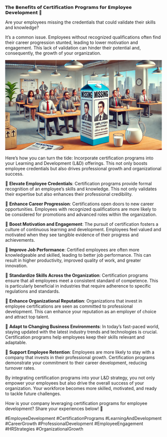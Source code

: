 𝗧𝗵𝗲 𝗕𝗲𝗻𝗲𝗳𝗶𝘁𝘀 𝗼𝗳 𝗖𝗲𝗿𝘁𝗶𝗳𝗶𝗰𝗮𝘁𝗶𝗼𝗻 𝗣𝗿𝗼𝗴𝗿𝗮𝗺𝘀 𝗳𝗼𝗿 𝗘𝗺𝗽𝗹𝗼𝘆𝗲𝗲 𝗗𝗲𝘃𝗲𝗹𝗼𝗽𝗺𝗲𝗻𝘁 📜

Are your employees missing the credentials that could validate their skills and knowledge?

It’s a common issue. Employees without recognized qualifications often find their career progression stunted, leading to lower motivation and engagement. This lack of validation can hinder their potential and, consequently, the growth of your organization.

![employee certification](./images/031-certification.png)

Here’s how you can turn the tide: Incorporate certification programs into your Learning and Development (L&D) offerings. This not only boosts employee credentials but also drives professional growth and organizational success.

🔖 **Elevate Employee Credentials**: Certification programs provide formal recognition of an employee’s skills and knowledge. This not only validates their expertise but also enhances their professional credibility.

🔖 **Enhance Career Progression**: Certifications open doors to new career opportunities. Employees with recognized qualifications are more likely to be considered for promotions and advanced roles within the organization.

🔖 **Boost Motivation and Engagement**: The pursuit of certification fosters a culture of continuous learning and development. Employees feel valued and motivated when they see tangible evidence of their progress and achievements.

🔖 **Improve Job Performance**: Certified employees are often more knowledgeable and skilled, leading to better job performance. This can result in higher productivity, improved quality of work, and greater innovation.

🔖 **Standardize Skills Across the Organization**: Certification programs ensure that all employees meet a consistent standard of competence. This is particularly beneficial in industries that require adherence to specific regulations and standards.

🔖 **Enhance Organizational Reputation**: Organizations that invest in employee certifications are seen as committed to professional development. This can enhance your reputation as an employer of choice and attract top talent.

🔖 **Adapt to Changing Business Environments**: In today’s fast-paced world, staying updated with the latest industry trends and technologies is crucial. Certification programs help employees keep their skills relevant and adaptable.

🔖 **Support Employee Retention**: Employees are more likely to stay with a company that invests in their professional growth. Certification programs demonstrate your commitment to their career development, reducing turnover rates.

By integrating certification programs into your L&D strategy, you not only empower your employees but also drive the overall success of your organization. Your workforce becomes more skilled, motivated, and ready to tackle future challenges.

How is your company leveraging certification programs for employee development? Share your experiences below! 💬

#EmployeeDevelopment #CertificationPrograms #LearningAndDevelopment #CareerGrowth #ProfessionalDevelopment #EmployeeEngagement #HRStrategies #OrganizationalGrowth